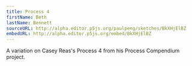 ```yaml
---
title: Process 4
firstName: Beth
lastName: Bennett
sourceURL: http://alpha.editor.p5js.org/paulpeng/sketches/BkXHjElBZ
embedURL: http://alpha.editor.p5js.org/embed/BkXHjElBZ
---
```


A variation on Casey Reas's Process 4 from his Process Compendium project.
